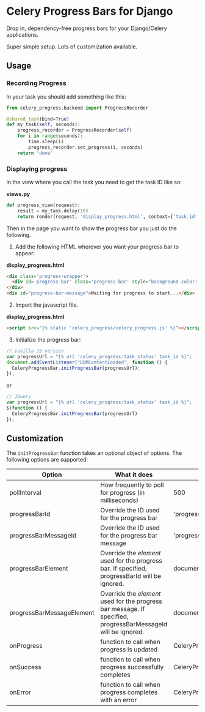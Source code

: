 # Celery Progress Bars for Django

Drop in, dependency-free progress bars for your Django/Celery applications.

Super simple setup. Lots of customization available.

## Usage

### Recording Progress

In your task you should add something like this:

```python
from celery_progress.backend import ProgressRecorder

@shared_task(bind=True)
def my_task(self, seconds):
    progress_recorder = ProgressRecorder(self)
    for i in range(seconds):
        time.sleep(i)
        progress_recorder.set_progress(i, seconds)
    return 'done'
```

### Displaying progress

In the view where you call the task you need to get the task ID like so:

**views.py**
```python
def progress_view(request):
    result = my_task.delay(10)
    return render(request, 'display_progress.html', context={'task_id': task_id})
```

Then in the page you want to show the progress bar you just do the following.

1. Add the following HTML wherever you want your progress bar to appear:

**display_progress.html**
```html
<div class='progress-wrapper'>
  <div id='progress-bar' class='progress-bar' style="background-color: #68a9ef; width: 0%;">&nbsp;</div>
</div>
<div id="progress-bar-message">Waiting for progress to start...</div>
```

2. Import the javascript file.

**display_progress.html**
```html
<script src="{% static 'celery_progress/celery_progress.js' %}"></script>
```

3. Initialize the progress bar:

```javascript
// vanilla JS version
var progressUrl = "{% url 'celery_progress:task_status' task_id %}";
document.addEventListener("DOMContentLoaded", function () {
  CeleryProgressBar.initProgressBar(progressUrl);
});
```

or

```javascript
// JQuery
var progressUrl = "{% url 'celery_progress:task_status' task_id %}";
$(function () {
  CeleryProgressBar.initProgressBar(progressUrl)
});
```

## Customization

The `initProgressBar` function takes an optional object of options. The following options are supported:

| Option | What it does | Default Value |
|--------|--------------|---------------|
| pollInterval | How frequently to poll for progress (in milliseconds) | 500 |
| progressBarId | Override the ID used for the progress bar | 'progress-bar' |
| progressBarMessageId | Override the ID used for the progress bar message | 'progress-bar-message' |
| progressBarElement | Override the *element* used for the progress bar. If specified, progressBarId will be ignored. | document.getElementById(progressBarId) |
| progressBarMessageElement | Override the *element* used for the progress bar message. If specified, progressBarMessageId will be ignored. | document.getElementById(progressBarMessageId) |
| onProgress | function to call when progress is updated | CeleryProgressBar.onProgressDefault |
| onSuccess | function to call when progress successfully completes | CeleryProgressBar.onSuccessDefault |
| onError | function to call when progress completes with an error | CeleryProgressBar.onErrorDefault |
